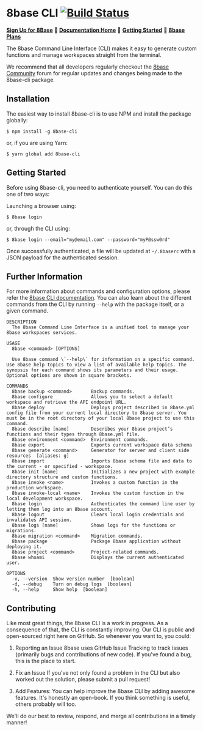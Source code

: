 # 8base CLI  [![Build Status](https://travis-ci.org/8base/cli.svg?branch=master)](https://travis-ci.org/8base/cli)

[**Sign Up for 8Base**](https://app.8base.com)	🤘	[**Documentation Home**](https://docs.8base.com)	📑	[**Getting Started**](https://docs.8base.com/getting-started/quick-start)	🚀	[**8base Plans**](https://www.8base.com/pricing)

The 8base Command Line Interface (CLI) makes it easy to generate custom functions and manage workspaces straight from the terminal.

We recommend that all developers regularly checkout the [8base Community](https://community.8base.com) forum for regular updates and changes being made to the 8base-cli package.

## Installation
The easiest way to install 8base-cli is to use NPM and install the package globally:

```shell
$ npm install -g 8base-cli
```

or, if you are using Yarn:

```shell
$ yarn global add 8base-cli
```

## Getting Started
Before using 8base-cli, you need to authenticate yourself. You can do this one of two ways:

Launching a browser using:

```shell
$ 8base login
```

or, through the CLI using:

```shell
$ 8base login --email="my@email.com" --password="myP@ssw0rd"
```

Once successfully authenticated, a file will be updated at `~/.8baserc` with a JSON payload for the authenticated session.

## Further Information
For more information about commands and configuration options, please refer the [8base CLI documentation](https://docs.8base.com/development-tools/cli). You can also learn about the different commands from the CLI by running `--help` with the package itself, or a given command.

```
DESCRIPTION
  The 8base Command Line Interface is a unified tool to manage your 8base workspaces services.

USAGE
  8base <command> [OPTIONS]

  Use 8base command \`--help\` for information on a specific command. Use 8base help topics to view a list of available help topics. The synopsis for each command shows its parameters and their usage. Optional options are shown in square brackets.

COMMANDS
  8base backup <command>       Backup commands.
  8base configure              Allows you to select a default workspace and retrieve the API endpoint URL.
  8base deploy                 Deploys project described in 8base.yml config file from your current local directory to 8base server. You must be in the root directory of your local 8base project to use this command.
  8base describe [name]        Describes your 8base project’s functions and their types through 8base.yml file.
  8base environment <command>  Environment commands.
  8base export                 Exports current workspace data schema
  8base generate <command>     Generator for server and client side resources  [aliases: g]
  8base import                 Imports 8base schema file and data to the current - or specified - workspace.
  8base init [name]            Initializes a new project with example directory structure and custom functions.
  8base invoke <name>          Invokes a custom function in the production workspace.
  8base invoke-local <name>    Invokes the custom function in the local development workspace.
  8base login                  Authenticates the command line user by letting them log into an 8base account.
  8base logout                 Clears local login credentials and invalidates API session.
  8base logs [name]            Shows logs for the functions or migrations.
  8base migration <command>    Migration commands.
  8base package                Package 8base application without deploying it.
  8base project <command>      Project-related commands.
  8base whoami                 Displays the current authenticated user.

OPTIONS
  -v, --version  Show version number  [boolean]
  -d, --debug    Turn on debug logs  [boolean]
  -h, --help     Show help  [boolean]
```

## Contributing
Like most great things, the 8base CLI is a work in progress. As a consequence of that, the CLI is constantly improving. Our CLI is public and open-sourced right here on GitHub. So whenever you want to, you could:

1. Reporting an Issue
8base uses GitHub Issue Tracking to track issues (primarily bugs and contributions of new code). If you've found a bug, this is the place to start.

2. Fix an Issue
If you've not only found a problem in the CLI but also worked out the solution, please submit a pull request!

3. Add Features:
You can help improve the 8base CLI by adding awesome features. It's honestly an open-book. If you think something is useful, others probably will too.

We'll do our best to review, respond, and merge all contributions in a timely manner!
